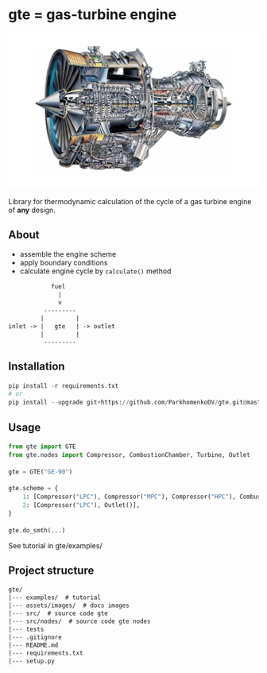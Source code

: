 # gte = gas-turbine engine
![](./assets/images/GE.jpg)

Library for thermodynamic calculation of the cycle of a gas turbine engine of **any** design.

## About
- assemble the engine scheme
- apply boundary conditions
- calculate engine cycle by `calculate()` method 

```
            fuel
              |
              v
          ---------
         |         |
inlet -> |   gte   | -> outlet
         |         |
          ---------
```


## Installation
```python
pip install -r requirements.txt
# or
pip install --upgrade git+https://github.com/ParkhomenkoDV/gte.git@master
```

## Usage
```python
from gte import GTE
from gte.nodes import Compressor, CombustionChamber, Turbine, Outlet

gte = GTE("GE-90")

gte.scheme = {
    1: [Compressor("LPC"), Compressor("MPC"), Compressor("HPC"), CombustionChamber(), Turbine("HPT"), Turbine("LPT"), Outlet()],
    2: [Compressor("LPC"), Outlet()],
}

gte.do_smth(...)
```

See tutorial in gte/examples/

## Project structure
```
gte/
|--- examples/  # tutorial
|--- assets/images/  # docs images
|--- src/  # source code gte
|--- src/nodes/  # source code gte nodes
|--- tests
|--- .gitignore
|--- README.md  
|--- requirements.txt
|--- setup.py
```